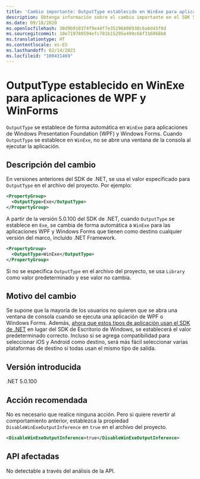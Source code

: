 ```yaml
---
title: 'Cambio importante: OutputType establecido en WinExe para aplicaciones de WPF y WinForms'
description: Obtenga información sobre el cambio importante en el SDK 5.0.100 de .NET, donde OutputType se establece automáticamente en WinExe para las aplicaciones Windows Forms.
ms.date: 09/18/2020
ms.openlocfilehash: 38d9b910374f9e44f7e35296808930c6a6d45f0d
ms.sourcegitcommit: 10e719780594efc781b15295e499c66f316068b8
ms.translationtype: HT
ms.contentlocale: es-ES
ms.lasthandoff: 02/14/2021
ms.locfileid: "100431469"
---
```

# <a name="outputtype-set-to-winexe-for-wpf-and-winforms-apps"></a>OutputType establecido en WinExe para aplicaciones de WPF y WinForms

`OutputType` se establece de forma automática en `WinExe` para aplicaciones de Windows Presentation Foundation (WPF) y Windows Forms. Cuando `OutputType` se establece en `WinExe`, no se abre una ventana de la consola al ejecutar la aplicación.

## <a name="change-description"></a>Descripción del cambio

En versiones anteriores del SDK de .NET, se usa el valor especificado para `OutputType` en el archivo del proyecto. Por ejemplo:

```xml
<PropertyGroup>
  <OutputType>Exe</OutputType>
</PropertyGroup>
```

A partir de la versión 5.0.100 del SDK de .NET, cuando `OutputType` se establece en `Exe`, se cambia de forma automática a `WinExe` para las aplicaciones WPF y Windows Forms que tienen como destino cualquier versión del marco, incluido .NET Framework.

```xml
<PropertyGroup>
  <OutputType>WinExe</OutputType>
</PropertyGroup>
```

 Si no se especifica `OutputType` en el archivo del proyecto, se usa `Library` como valor predeterminado y ese valor no cambia.

## <a name="reason-for-change"></a>Motivo del cambio

Se supone que la mayoría de los usuarios no quieren que se abra una ventana de consola cuando se ejecuta una aplicación de WPF o Windows Forms. Además, [ahora que estos tipos de aplicación usan el SDK de .NET](sdk-and-target-framework-change.md) en lugar del SDK de Escritorio de Windows, se establecerá el valor predeterminado correcto. Incluso si se agrega compatibilidad para seleccionar iOS y Android como destino, será más fácil seleccionar varias plataformas de destino si todas usan el mismo tipo de salida.

## <a name="version-introduced"></a>Versión introducida

.NET 5.0.100

## <a name="recommended-action"></a>Acción recomendada

No es necesario que realice ninguna acción. Pero si quiere revertir al comportamiento anterior, establezca la propiedad `DisableWinExeOutputInference` en `true` en el archivo del proyecto.

```xml
<DisableWinExeOutputInference>true</DisableWinExeOutputInference>
```

## <a name="affected-apis"></a>API afectadas

No detectable a través del análisis de la API.

<!--

### Affected APIs

Not detectable via API analysis.

### Category

- Windows Forms
- Windows Presentation Framework (WPF)

-->
